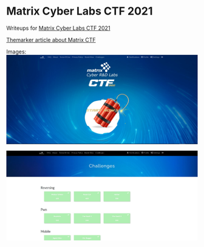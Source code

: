 # Matrix Cyber Labs CTF 2021

Writeups for [Matrix Cyber Labs CTF 2021](https://ctf.matrixcyberlabs.com/challenges)

[Themarker article about Matrix CTF](https://www.themarker.com/technation/.premium-1.9540256)

Images:
![matrix.JPG](images/matrix.JPG)

![challenges.JPG](images/challenges.JPG)